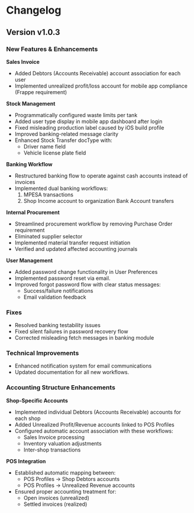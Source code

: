 # Changelog

## Version v1.0.3

### New Features & Enhancements

**Sales Invoice**

- Added Debtors (Accounts Receivable) account association for each user
- Implemented unrealized profit/loss account for mobile app compliance (Frappe requirement)

**Stock Management**

- Programmatically configured waste limits per tank
- Added user type display in mobile app dashboard after login
- Fixed misleading production label caused by iOS build profile
- Improved banking-related message clarity
- Enhanced Stock Transfer docType with:
  - Driver name field
  - Vehicle license plate field

**Banking Workflow**

- Restructured banking flow to operate against cash accounts instead of invoices
- Implemented dual banking workflows:
  1. MPESA transactions
  2. Shop Income account to organization Bank Account transfers

**Internal Procurement**

- Streamlined procurement workflow by removing Purchase Order requirement
- Eliminated supplier selector
- Implemented material transfer request initiation
- Verified and updated affected accounting journals

**User Management**

- Added password change functionality in User Preferences
- Implemented password reset via email.
- Improved forgot password flow with clear status messages:
  - Success/failure notifications
  - Email validation feedback

### Fixes

- Resolved banking testability issues
- Fixed silent failures in password recovery flow
- Corrected misleading fetch messages in banking module

### Technical Improvements

- Enhanced notification system for email communications
- Updated documentation for all new workflows.

### Accounting Structure Enhancements

**Shop-Specific Accounts**

- Implemented individual Debtors (Accounts Receivable) accounts for each shop
- Added Unrealized Profit/Revenue accounts linked to POS Profiles
- Configured automatic account association with these workflows:
  - Sales Invoice processing
  - Inventory valuation adjustments
  - Inter-shop transactions

**POS Integration**

- Established automatic mapping between:
  - POS Profiles → Shop Debtors accounts
  - POS Profiles → Unrealized Revenue accounts
- Ensured proper accounting treatment for:
  - Open invoices (unrealized)
  - Settled invoices (realized)
